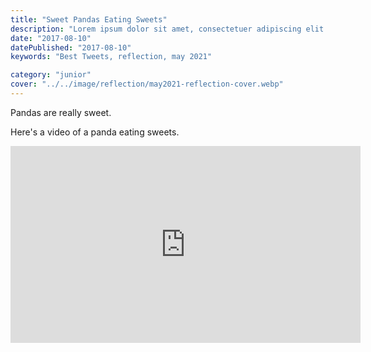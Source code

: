 ```yaml
---
title: "Sweet Pandas Eating Sweets"
description: "Lorem ipsum dolor sit amet, consectetuer adipiscing elit. Aenean commodo ligula eget dolor."
date: "2017-08-10"
datePublished: "2017-08-10"
keywords: "Best Tweets, reflection, may 2021"

category: "junior"
cover: "../../image/reflection/may2021-reflection-cover.webp"
---
```


Pandas are really sweet.

Here's a video of a panda eating sweets.

<iframe width="560" height="315" src="https://www.youtube.com/embed/4n0xNbfJLR8" frameborder="0" allowfullscreen></iframe>
